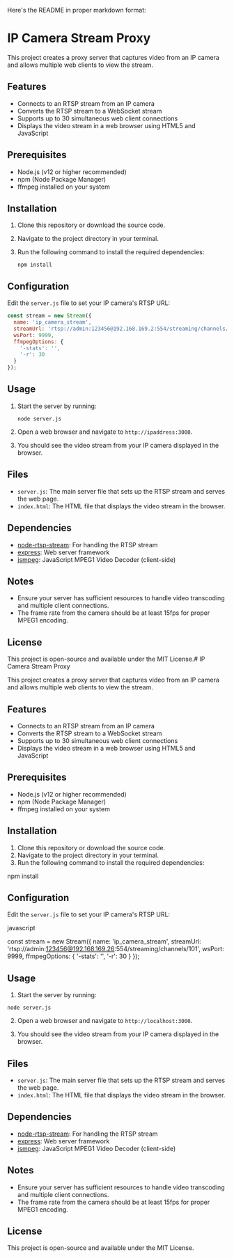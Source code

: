 Here's the README in proper markdown format:

# IP Camera Stream Proxy

This project creates a proxy server that captures video from an IP camera and allows multiple web clients to view the stream.

## Features

- Connects to an RTSP stream from an IP camera
- Converts the RTSP stream to a WebSocket stream
- Supports up to 30 simultaneous web client connections
- Displays the video stream in a web browser using HTML5 and JavaScript

## Prerequisites

- Node.js (v12 or higher recommended)
- npm (Node Package Manager)
- ffmpeg installed on your system

## Installation

1. Clone this repository or download the source code.
2. Navigate to the project directory in your terminal.
3. Run the following command to install the required dependencies:

   ```
   npm install
   ```

## Configuration

Edit the `server.js` file to set your IP camera's RTSP URL:

```javascript
const stream = new Stream({
  name: 'ip_camera_stream',
  streamUrl: 'rtsp://admin:123456@192.168.169.2:554/streaming/channels/101',
  wsPort: 9999,
  ffmpegOptions: {
    '-stats': '',
    '-r': 30
  }
});
```

## Usage

1. Start the server by running:

   ```
   node server.js
   ```

2. Open a web browser and navigate to `http://ipaddress:3000`.

3. You should see the video stream from your IP camera displayed in the browser.

## Files

- `server.js`: The main server file that sets up the RTSP stream and serves the web page.
- `index.html`: The HTML file that displays the video stream in the browser.

## Dependencies

- [node-rtsp-stream](https://www.npmjs.com/package/node-rtsp-stream): For handling the RTSP stream
- [express](https://www.npmjs.com/package/express): Web server framework
- [jsmpeg](https://github.com/phoboslab/jsmpeg): JavaScript MPEG1 Video Decoder (client-side)

## Notes

- Ensure your server has sufficient resources to handle video transcoding and multiple client connections.
- The frame rate from the camera should be at least 15fps for proper MPEG1 encoding.

## License

This project is open-source and available under the MIT License.# IP Camera Stream Proxy

This project creates a proxy server that captures video from an IP camera and allows multiple web clients to view the stream.

## Features

- Connects to an RTSP stream from an IP camera
- Converts the RTSP stream to a WebSocket stream
- Supports up to 30 simultaneous web client connections
- Displays the video stream in a web browser using HTML5 and JavaScript

## Prerequisites

- Node.js (v12 or higher recommended)
- npm (Node Package Manager)
- ffmpeg installed on your system

## Installation

1. Clone this repository or download the source code.
2. Navigate to the project directory in your terminal.
3. Run the following command to install the required dependencies:

npm install


## Configuration

Edit the `server.js` file to set your IP camera's RTSP URL:

javascript

const stream = new Stream({
name: 'ip_camera_stream',
streamUrl: 'rtsp://admin:123456@192.168.169.26:554/streaming/channels/101',
wsPort: 9999,
ffmpegOptions: {
'-stats': '',
'-r': 30
}
});

## Usage

1. Start the server by running:

```
node server.js
```

2. Open a web browser and navigate to `http://localhost:3000`.

3. You should see the video stream from your IP camera displayed in the browser.

## Files

- `server.js`: The main server file that sets up the RTSP stream and serves the web page.
- `index.html`: The HTML file that displays the video stream in the browser.

## Dependencies

- [node-rtsp-stream](https://www.npmjs.com/package/node-rtsp-stream): For handling the RTSP stream
- [express](https://www.npmjs.com/package/express): Web server framework
- [jsmpeg](https://github.com/phoboslab/jsmpeg): JavaScript MPEG1 Video Decoder (client-side)

## Notes

- Ensure your server has sufficient resources to handle video transcoding and multiple client connections.
- The frame rate from the camera should be at least 15fps for proper MPEG1 encoding.

## License

This project is open-source and available under the MIT License.

